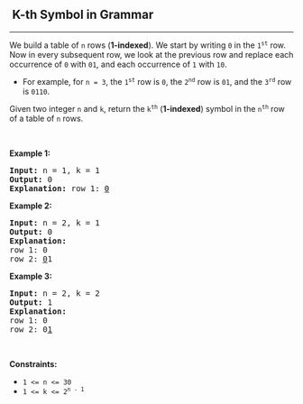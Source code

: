 <h2>  K-th Symbol in Grammar</h2><hr><div><p>We build a table of <code>n</code> rows (<strong>1-indexed</strong>). We start by writing <code>0</code> in the <code>1<sup style="">st</sup></code> row. Now in every subsequent row, we look at the previous row and replace each occurrence of <code>0</code> with <code>01</code>, and each occurrence of <code>1</code> with <code>10</code>.</p>

<ul>
	<li>For example, for <code>n = 3</code>, the <code>1<sup style="">st</sup></code> row is <code>0</code>, the <code>2<sup style="">nd</sup></code> row is <code>01</code>, and the <code>3<sup style="">rd</sup></code> row is <code>0110</code>.</li>
</ul>

<p>Given two integer <code>n</code> and <code>k</code>, return the <code>k<sup style="">th</sup></code> (<strong>1-indexed</strong>) symbol in the <code>n<sup style="">th</sup></code> row of a table of <code>n</code> rows.</p>

<p>&nbsp;</p>
<p><strong>Example 1:</strong></p>

<pre><strong>Input:</strong> n = 1, k = 1
<strong>Output:</strong> 0
<strong>Explanation:</strong> row 1: <u>0</u>
</pre>

<p><strong>Example 2:</strong></p>

<pre><strong>Input:</strong> n = 2, k = 1
<strong>Output:</strong> 0
<strong>Explanation:</strong> 
row 1: 0
row 2: <u>0</u>1
</pre>

<p><strong>Example 3:</strong></p>

<pre><strong>Input:</strong> n = 2, k = 2
<strong>Output:</strong> 1
<strong>Explanation:</strong> 
row 1: 0
row 2: 0<u>1</u>
</pre>

<p>&nbsp;</p>
<p><strong>Constraints:</strong></p>

<ul>
	<li><code>1 &lt;= n &lt;= 30</code></li>
	<li><code>1 &lt;= k &lt;= 2<sup style="">n - 1</sup></code></li>
</ul>
</div>